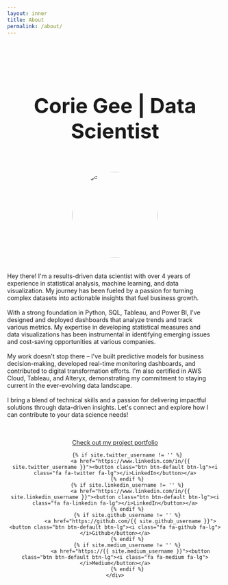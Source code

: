 ```yaml
---
layout: inner
title: About
permalink: /about/
---
```

<html>
<head>
  <style>
    h1 {
      font-size: 48px;
    }
	
	p {
	  font-size: 14px;
	  font-family: 'Open Sans', sans-serif;
	}
	
	.image-container {
      display: flex;
      align-items: center;
    }

    .image-container .text-block {
      margin-right: 20px;
    }

    .image-container img {
      width: 200px;
      height: auto;
      border-radius: 50%;
    }
    }
  </style>
  <title>Corie Gee | Data Scientist</title>
</head>
<body>
	<br>
	<br>
	<br>
	<div align="center">
	  <h1>Corie Gee | Data Scientist</h1>
	</div>
	<br>
	<br>
	<div class="image-container" style="display: flex; flex-direction: column; align-items: center;">
	  <img src="https://media.licdn.com/dms/image/D4E03AQHKtz_2RJ6KSw/profile-displayphoto-shrink_200_200/0/1693755928001?e=1699488000&v=beta&t=v5ZPeqjY83ftKzgMlbugrARjACVk1xtGcfsyLsvcu3U" alt="Image" style="width: 200px; height: 200px; margin-bottom: 20px;">
	  <div class="text-block">
		<p>Hey there! I'm a results-driven data scientist with over 4 years of experience in statistical analysis, machine learning, and data visualization. My journey has been fueled by a passion for turning complex datasets into actionable insights that fuel business growth.
		  <br><br>With a strong foundation in Python, SQL, Tableau, and Power BI, I've designed and deployed dashboards that analyze trends and track various metrics. My expertise in developing statistical measures and data visualizations has been instrumental in identifying emerging issues and cost-saving opportunities at various companies.
		  <br><br>My work doesn't stop there – I've built predictive models for business decision-making, developed real-time monitoring dashboards, and contributed to digital transformation efforts. I'm also certified in AWS Cloud, Tableau, and Alteryx, demonstrating my commitment to staying current in the ever-evolving data landscape.
		  <br><br>I bring a blend of technical skills and a passion for delivering impactful solutions through data-driven insights. Let's connect and explore how I can contribute to your data science needs!
		</p>
	  </div>
	</div>
	<br>
	<br>
	<div align="center">
		<a href="/">Check out my project portfolio</a>
	</div>
	<div align="center" class="hero-buttons">

            {% if site.twitter_username != '' %}
              <a href="https://www.linkedin.com/in/{{ site.twitter_username }}"><button class="btn btn-default btn-lg"><i class="fa fa-twitter fa-lg"></i>LinkedIn</button></a>
            {% endif %}
			{% if site.linkedin_username != '' %}
              <a href="https://www.linkedin.com/in/{{ site.linkedin_username }}"><button class="btn btn-default btn-lg"><i class="fa fa-linkedin fa-lg"></i>LinkedIn</button></a>
            {% endif %}
            {% if site.github_username != '' %}
              <a href="https://github.com/{{ site.github_username }}"><button class="btn btn-default btn-lg"><i class="fa fa-github fa-lg"></i>Github</button></a>
            {% endif %}
            {% if site.medium_username != '' %}
              <a href="https://{{ site.medium_username }}"><button class="btn btn-default btn-lg"><i class="fa fa-medium fa-lg"></i>Medium</button></a>
            {% endif %}
    </div>
</body>
</html>


